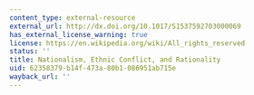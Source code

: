 ```yaml
---
content_type: external-resource
external_url: http://dx.doi.org/10.1017/S1537592703000069
has_external_license_warning: true
license: https://en.wikipedia.org/wiki/All_rights_reserved
status: ''
title: Nationalism, Ethnic Conflict, and Rationality
uid: 62358379-b14f-473a-80b1-086951ab715e
wayback_url: ''
---
```

